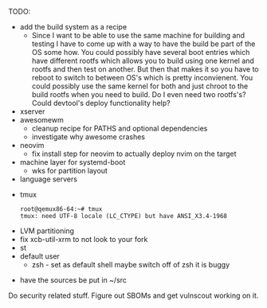 
TODO:
 - add the build system as a recipe
   - Since I want to be able to use the same machine for building and testing I
     have to come up with a way to have the build be part of the OS some how.
     You could possibly have several boot entries which have different rootfs
     which allows you to build using one kernel and rootfs and then test on
     another. But then that makes it so you have to reboot to switch to between
     OS's which is pretty inconvienent. You could possibly use the same kernel
     for both and just chroot to the build rootfs when you need to build. Do I
     even need two rootfs's?
     Could devtool's deploy functionality help?
 - xserver
 - awesomewm
    - cleanup recipe for PATHS and optional dependencies
    - investigate why awesome crashes
 - neovim
    - fix install step for neovim to actually deploy nvim on the target
 - machine layer for systemd-boot
    - wks for partition layout
 - language servers
 <!-- - vim -->
 <!-- - vi -->
 <!-- - GNU core utils -->
 - tmux
    ```
    root@qemux86-64:~# tmux
    tmux: need UTF-8 locale (LC_CTYPE) but have ANSI_X3.4-1968
    ```
 - LVM partitioning
 - fix xcb-util-xrm to not look to your fork
 - st
 - default user
     - zsh - set as default shell
       maybe switch off of zsh it is buggy
 <!-- - have Capslock be Capslock and escape since esc esc would have no effect  -->
 <!--   but then you just always have to double escape! -->
 - have the sources be put in ~/src

Do security related stuff. Figure out SBOMs and get vulnscout working on it.
